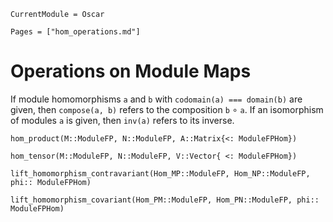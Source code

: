 ```@meta
CurrentModule = Oscar
```

```@contents
Pages = ["hom_operations.md"]
```

# Operations on Module Maps

If module homomorphisms `a` and `b` with `codomain(a) === domain(b)` are given,
then `compose(a, b)` refers to the composition `b` $\circ$ `a`. If an isomorphism of modules
`a` is given, then `inv(a)` refers to its inverse.

```@docs
hom_product(M::ModuleFP, N::ModuleFP, A::Matrix{<: ModuleFPHom})
```

```@docs
hom_tensor(M::ModuleFP, N::ModuleFP, V::Vector{ <: ModuleFPHom})
```

```@docs
lift_homomorphism_contravariant(Hom_MP::ModuleFP, Hom_NP::ModuleFP, phi:: ModuleFPHom)
```

```@docs
lift_homomorphism_covariant(Hom_PM::ModuleFP, Hom_PN::ModuleFP, phi:: ModuleFPHom)
```


